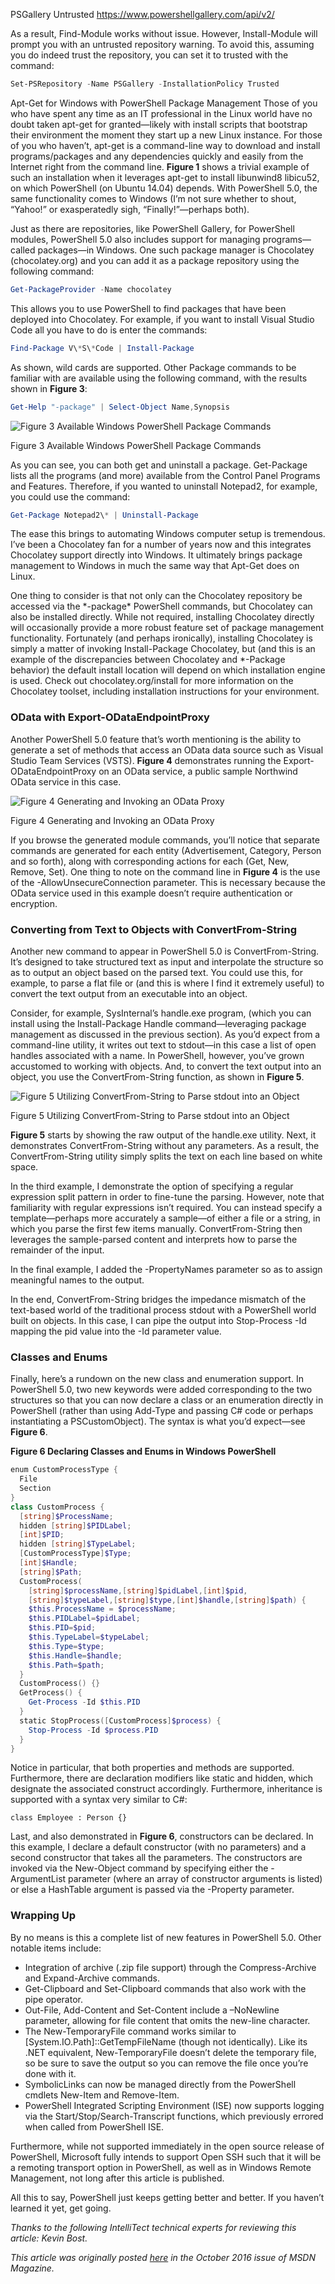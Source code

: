 
PSGallery Untrusted https://www.powershellgallery.com/api/v2/

As a result, Find-Module works without issue. However, Install-Module will prompt you with an untrusted repository warning. To avoid this, assuming you do indeed trust the repository, you can set it to trusted with the command:

```powershell
Set-PSRepository -Name PSGallery -InstallationPolicy Trusted
```

Apt-Get for Windows with PowerShell Package Management Those of you who have spent any time as an IT professional in the Linux world have no doubt taken apt-get for granted—likely with install scripts that bootstrap their environment the moment they start up a new Linux instance. For those of you who haven’t, apt-get is a command-line way to download and install programs/packages and any dependencies quickly and easily from the Internet right from the command line. **Figure 1** shows a trivial example of such an installation when it leverages apt-get to install libunwind8 libicu52, on which PowerShell (on Ubuntu 14.04) depends. With PowerShell 5.0, the same functionality comes to Windows (I’m not sure whether to shout, “Yahoo!” or exasperatedly sigh, “Finally!”—perhaps both).

Just as there are repositories, like PowerShell Gallery, for PowerShell modules, PowerShell 5.0 also includes support for managing programs—called packages—in Windows. One such package manager is Chocolatey (chocolatey.org) and you can add it as a package repository using the following command:

```powershell
Get-PackageProvider -Name chocolatey
```

This allows you to use PowerShell to find packages that have been deployed into Chocolatey. For example, if you want to install Visual Studio Code all you have to do is enter the commands:

```powershell
Find-Package V\*S\*Code | Install-Package
```

As shown, wild cards are supported. Other Package commands to be familiar with are available using the following command, with the results shown in **Figure 3**:

```powershell
Get-Help "-package" | Select-Object Name,Synopsis
```

![ Figure 3 Available Windows PowerShell Package Commands](https://intellitect.com/wp-content/uploads/2019/12/Figure-3.png "Essential .NET: PowerShell Just Keeps Getting Better (MSDN)")

Figure 3 Available Windows PowerShell Package Commands

As you can see, you can both get and uninstall a package. Get-Package lists all the programs (and more) available from the Control Panel Programs and Features. Therefore, if you wanted to uninstall Notepad2, for example, you could use the command:

```powershell
Get-Package Notepad2\* | Uninstall-Package
```

The ease this brings to auto­mating Windows computer setup is tremendous. I’ve been a Chocolatey fan for a number of years now and this integrates Chocolatey support directly into Windows. It ultimately brings package management to Windows in much the same way that Apt-Get does on Linux.

One thing to consider is that not only can the Chocolatey repos­itory be accessed via the \*-package\* PowerShell commands, but Chocolatey can also be installed directly. While not required, installing Chocolatey directly will occasionally provide a more robust feature set of package management functionality. Fortunately (and perhaps ironically), installing Chocolatey is simply a matter of invoking Install-Package Chocolatey, but (and this is an example of the discrepancies between Chocolatey and \*-Package behavior) the default install location will depend on which installation engine is used. Check out chocolatey.org/install for more information on the Chocolatey toolset, including installation instructions for your environment.

### OData with Export-ODataEndpointProxy

Another PowerShell 5.0 feature that’s worth mentioning is the ability to generate a set of methods that access an OData data source such as Visual Studio Team Services (VSTS). **Figure 4** demonstrates running the Export-ODataEndpointProxy on an OData service, a public sample Northwind OData service in this case.

![ Figure 4 Generating and Invoking an OData Proxy](https://intellitect.com/wp-content/uploads/2019/12/Figure-4.png "Essential .NET: PowerShell Just Keeps Getting Better (MSDN)")

Figure 4 Generating and Invoking an OData Proxy

If you browse the generated module commands, you’ll notice that separate commands are generated for each entity (Advertisement, Category, Person and so forth), along with corresponding actions for each (Get, New, Remove, Set). One thing to note on the command line in **Figure 4** is the use of the -AllowUnsecureConnection parameter. This is necessary because the OData service used in this example doesn’t require authen­tication or encryption.

### Converting from Text to Objects with ConvertFrom-String

Another new command to appear in PowerShell 5.0 is ConvertFrom-String. It’s designed to take structured text as input and interpolate the structure so as to output an object based on the parsed text. You could use this, for example, to parse a flat file or (and this is where I find it extremely useful) to convert the text output from an executable into an object.

Consider, for example, SysInternal’s handle.exe program, (which you can install using the Install-Package Handle command—­leveraging package management as discussed in the previous section). As you’d expect from a command-line utility, it writes out text to stdout—in this case a list of open handles associated with a name. In PowerShell, however, you’ve grown accustomed to working with objects. And, to convert the text output into an object, you use the ConvertFrom-String function, as shown in **Figure 5**.

![ Figure 5 Utilizing ConvertFrom-String to Parse stdout into an Object](https://intellitect.com/wp-content/uploads/2019/12/Figure-5.png "Essential .NET: PowerShell Just Keeps Getting Better (MSDN)")

Figure 5 Utilizing ConvertFrom-String to Parse stdout into an Object

**Figure 5** starts by showing the raw output of the handle.exe utility. Next, it demonstrates ConvertFrom-String without any parameters. As a result, the ConvertFrom-String utility simply splits the text on each line based on white space.

In the third example, I demonstrate the option of specifying a regular expression split pattern in order to fine-tune the parsing. However, note that familiarity with regular expressions isn’t required. You can instead specify a template—perhaps more accurately a sample—of either a file or a string, in which you parse the first few items manually. ConvertFrom-String then leverages the sample-parsed content and interprets how to parse the remainder of the input.

In the final example, I added the -PropertyNames parameter so as to assign meaningful names to the output.

In the end, ConvertFrom-String bridges the impedance mismatch of the text-based world of the traditional process stdout with a Power­Shell world built on objects. In this case, I can pipe the output into Stop-Process -Id mapping the pid value into the -Id parameter value.

### Classes and Enums

Finally, here’s a rundown on the new class and enumeration support. In PowerShell 5.0, two new keywords were added corresponding to the two structures so that you can now declare a class or an enumeration directly in PowerShell (rather than using Add-Type and passing C# code or perhaps instantiating a PSCustom­Object). The syntax is what you’d expect—see **Figure 6**.

**Figure 6 Declaring Classes and Enums in Windows PowerShell**

```powershell
enum CustomProcessType {
  File
  Section
}
class CustomProcess {
  [string]$ProcessName;
  hidden [string]$PIDLabel;
  [int]$PID;
  hidden [string]$TypeLabel;
  [CustomProcessType]$Type;
  [int]$Handle;
  [string]$Path;
  CustomProcess(
    [string]$processName,[string]$pidLabel,[int]$pid,
    [string]$typeLabel,[string]$type,[int]$handle,[string]$path) {
    $this.ProcessName = $processName;
    $this.PIDLabel=$pidLabel;
    $this.PID=$pid;
    $this.TypeLabel=$typeLabel;
    $this.Type=$type;
    $this.Handle=$handle;
    $this.Path=$path;
  }
  CustomProcess() {}
  GetProcess() {
    Get-Process -Id $this.PID
  }
  static StopProcess([CustomProcess]$process) {
    Stop-Process -Id $process.PID
  }
}
```

Notice in particular, that both properties and methods are supported. Furthermore, there are declaration modifiers like static and hidden, which designate the associated construct accordingly. Furthermore, inheritance is supported with a syntax very similar to C#:

```
class Employee : Person {}
```

Last, and also demonstrated in **Figure 6**, constructors can be declared. In this example, I declare a default constructor (with no parameters) and a second constructor that takes all the parameters. The constructors are invoked via the New-Object command by specifying either the -ArgumentList parameter (where an array of constructor arguments is listed) or else a HashTable argument is passed via the -Property parameter.

### Wrapping Up

By no means is this a complete list of new features in PowerShell 5.0. Other notable items include:

- Integration of archive (.zip file support) through the Compress-Archive and Expand-Archive commands.
- Get-Clipboard and Set-Clipboard commands that also work with the pipe operator.
- Out-File, Add-Content and Set-Content include a –NoNewline parameter, allowing for file content that omits the new-line character.
- The New-TemporaryFile command works similar to [System.IO.Path]::GetTempFileName (though not identically). Like its .NET equivalent, New-TemporaryFile doesn’t delete the temporary file, so be sure to save the output so you can remove the file once you’re done with it.
- SymbolicLinks can now be managed directly from the PowerShell cmdlets New-Item and Remove-Item.
- PowerShell Integrated Scripting Environment (ISE) now supports logging via the Start/Stop/Search-Transcript functions, which previously errored when called from PowerShell ISE.

Furthermore, while not supported immediately in the open source release of PowerShell, Microsoft fully intends to support Open SSH such that it will be a remoting transport option in PowerShell, as well as in Windows Remote Management, not long after this article is published.

All this to say, PowerShell just keeps getting better and better. If you haven’t learned it yet, get going.

_Thanks to the following IntelliTect technical experts for reviewing this article: Kevin Bost._

_This article was originally posted_ [_here_](https://docs.microsoft.com/en-us/archive/msdn-magazine/2016/october/essential-net-powershell-just-keeps-getting-better/) _in the October 2016 issue of MSDN Magazine._
